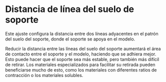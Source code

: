 Distancia de línea del suelo de soporte
====
Este ajuste configura la distancia entre dos líneas adyacentes en el patrón del suelo del soporte, donde el soporte se apoya en el modelo.

Reducir la distancia entre las líneas del suelo del soporte aumentará el área de contacto entre el soporte y el modelo, haciendo que se adhiera mejor. Esto puede hacer que el soporte sea más estable, pero también más difícil de retirar. Los materiales especializados para facilitar su retirada pueden beneficiarse mucho de esto, como los materiales con diferentes ratios de contracción o los materiales solubles.